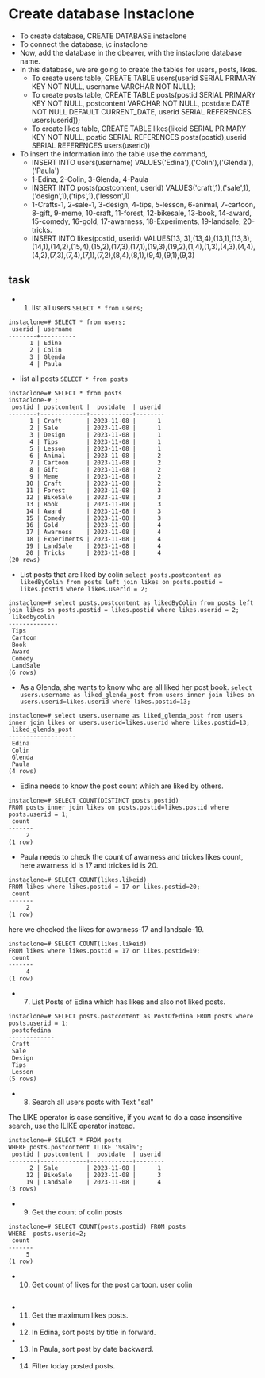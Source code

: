 # Create database Instaclone

- To create database, CREATE DATABASE instaclone
- To connect the database, \c instaclone
- Now, add the database in the dbeaver, with the instaclone database name.
- In this database, we are going to create the tables for users, posts, likes.
  - To create users table, CREATE TABLE users(userid SERIAL PRIMARY KEY NOT NULL, username VARCHAR NOT NULL);
  - To create posts table, CREATE TABLE posts(postid SERIAL PRIMARY KEY NOT NULL, postcontent VARCHAR NOT NULL, postdate DATE NOT NULL DEFAULT CURRENT_DATE, userid SERIAL REFERENCES users(userid));
  - To create likes table, CREATE TABLE likes(likeid SERIAL PRIMARY KEY NOT NULL, postid SERIAL REFERENCES posts(postid),userid SERIAL REFERENCES users(userid))
- To insert the information into the table use the command,
  - INSERT INTO users(username) VALUES('Edina'),('Colin'),('Glenda'),('Paula')
  - 1-Edina, 2-Colin, 3-Glenda, 4-Paula
  - INSERT INTO posts(postcontent, userid) VALUES('craft',1),('sale',1),('design',1),('tips',1),('lesson',1)
  - 1-Crafts-1, 2-sale-1, 3-design, 4-tips, 5-lesson, 6-animal, 7-cartoon, 8-gift, 9-meme, 10-craft, 11-forest, 12-bikesale, 13-book, 14-award, 15-comedy, 16-gold, 17-awarness, 18-Experiments, 19-landsale, 20-tricks.
  - INSERT INTO likes(postid, userid) VALUES(13, 3),(13,4),(13,1),(13,3),(14,1),(14,2),(15,4),(15,2),(17,3),(17,1),(19,3),(19,2),(1,4),(1,3),(4,3),(4,4),(4,2),(7,3),(7,4),(7,1),(7,2),(8,4),(8,1),(9,4),(9,1),(9,3)

## task

- 1. list all users `SELECT * from users;`

```
instaclone=# SELECT * from users;
 userid | username
--------+----------
      1 | Edina
      2 | Colin
      3 | Glenda
      4 | Paula

```

- list all posts `SELECT * from posts`

```
instaclone=# SELECT * from posts
instaclone-# ;
 postid | postcontent |  postdate  | userid
--------+-------------+------------+--------
      1 | Craft       | 2023-11-08 |      1
      2 | Sale        | 2023-11-08 |      1
      3 | Design      | 2023-11-08 |      1
      4 | Tips        | 2023-11-08 |      1
      5 | Lesson      | 2023-11-08 |      1
      6 | Animal      | 2023-11-08 |      2
      7 | Cartoon     | 2023-11-08 |      2
      8 | Gift        | 2023-11-08 |      2
      9 | Meme        | 2023-11-08 |      2
     10 | Craft       | 2023-11-08 |      2
     11 | Forest      | 2023-11-08 |      3
     12 | BikeSale    | 2023-11-08 |      3
     13 | Book        | 2023-11-08 |      3
     14 | Award       | 2023-11-08 |      3
     15 | Comedy      | 2023-11-08 |      3
     16 | Gold        | 2023-11-08 |      4
     17 | Awarness    | 2023-11-08 |      4
     18 | Experiments | 2023-11-08 |      4
     19 | LandSale    | 2023-11-08 |      4
     20 | Tricks      | 2023-11-08 |      4
(20 rows)

```

- List posts that are liked by colin `select posts.postcontent as likedByColin from posts left join likes on posts.postid = likes.postid where likes.userid = 2;`

```
instaclone=# select posts.postcontent as likedByColin from posts left join likes on posts.postid = likes.postid where likes.userid = 2;
 likedbycolin
--------------
 Tips
 Cartoon
 Book
 Award
 Comedy
 LandSale
(6 rows)

```

- As a Glenda, she wants to know who are all liked her post book. `select users.username as liked_glenda_post from users inner join likes on users.userid=likes.userid where likes.postid=13;`

```
instaclone=# select users.username as liked_glenda_post from users inner join likes on users.userid=likes.userid where likes.postid=13;
 liked_glenda_post
-------------------
 Edina
 Colin
 Glenda
 Paula
(4 rows)
```

- Edina needs to know the post count which are liked by others.

```
instaclone=# SELECT COUNT(DISTINCT posts.postid)
FROM posts inner join likes on posts.postid=likes.postid where posts.userid = 1;
 count
-------
     2
(1 row)

```

- Paula needs to check the count of awarness and trickes likes count,
  here awarness id is 17 and trickes id is 20.

```
instaclone=# SELECT COUNT(likes.likeid)
FROM likes where likes.postid = 17 or likes.postid=20;
 count
-------
     2
(1 row)
```

here we checked the likes for awarness-17 and landsale-19.

```
instaclone=# SELECT COUNT(likes.likeid)
FROM likes where likes.postid = 17 or likes.postid=19;
 count
-------
     4
(1 row)

```

- 7. List Posts of Edina which has likes and also not liked posts.

```
instaclone=# SELECT posts.postcontent as PostOfEdina FROM posts where posts.userid = 1;
 postofedina
-------------
 Craft
 Sale
 Design
 Tips
 Lesson
(5 rows)
```

- 8. Search all users posts with Text "sal"

The LIKE operator is case sensitive, if you want to do a case insensitive search, use the ILIKE operator instead.

```
instaclone=# SELECT * FROM posts
WHERE posts.postcontent ILIKE '%sal%';
 postid | postcontent |  postdate  | userid
--------+-------------+------------+--------
      2 | Sale        | 2023-11-08 |      1
     12 | BikeSale    | 2023-11-08 |      3
     19 | LandSale    | 2023-11-08 |      4
(3 rows)
```

- 9. Get the count of colin posts

```
instaclone=# SELECT COUNT(posts.postid) FROM posts
WHERE  posts.userid=2;
 count
-------
     5
(1 row)
```

- 10. Get count of likes for the post cartoon. user colin

```

```

- 11. Get the maximum likes posts.
- 12. In Edina, sort posts by title in forward.
- 13. In Paula, sort post by date backward.
- 14. Filter today posted posts.
